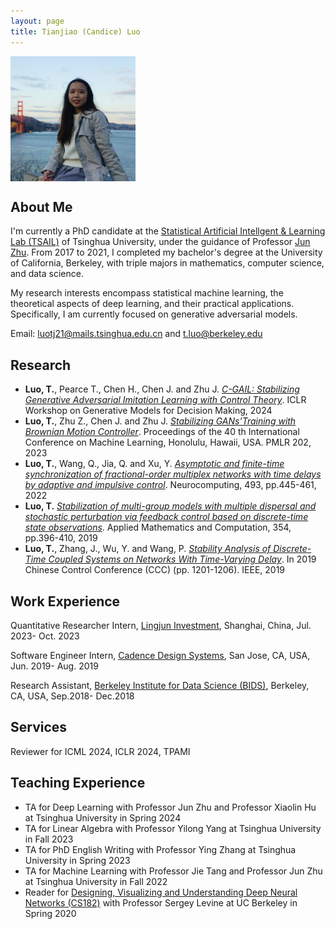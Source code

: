 ```yaml
---
layout: page
title: Tianjiao (Candice) Luo
---
```


<img align="middle" width="200" height="200" src="photo.jpg">

## About Me
I'm currently a PhD candidate at the [Statistical Artificial Intellgent & Learning Lab (TSAIL)](https://ml.cs.tsinghua.edu.cn/) of Tsinghua University, under the guidance of Professor  [Jun Zhu](https://ml.cs.tsinghua.edu.cn/~jun/index.shtml). From 2017 to 2021, I completed my bachelor's degree at the University of California, Berkeley, with triple majors in mathematics, computer science, and data science.

My research interests encompass statistical machine learning, the theoretical aspects of deep learning, and their practical applications. Specifically, I am currently focused on generative adversarial models.

Email: luotj21@mails.tsinghua.edu.cn and t.luo@berkeley.edu

## Research
- **Luo, T.**, Pearce T., Chen H., Chen J. and Zhu J. [*C-GAIL: Stabilizing Generative Adversarial Imitation Learning with Control Theory*](https://arxiv.org/abs/2402.16349). ICLR Workshop on Generative Models for Decision Making, 2024
- **Luo, T.**, Zhu Z., Chen J. and Zhu J. [*Stabilizing GANs’Training with Brownian Motion Controller*](https://proceedings.mlr.press/v202/luo23g/luo23g.pdf). Proceedings of the 40
th International Conference on Machine Learning, Honolulu, Hawaii, USA. PMLR 202, 2023
- **Luo, T.**, Wang, Q., Jia, Q. and Xu, Y. [*Asymptotic and finite-time synchronization of fractional-order multiplex networks with time delays by adaptive and impulsive control*](https://www.sciencedirect.com/science/article/abs/pii/S0925231221019445). Neurocomputing, 493, pp.445-461, 2022
- **Luo, T.** [*Stabilization of multi-group models with multiple dispersal and stochastic perturbation via feedback control based on discrete-time state observations*](https://www.sciencedirect.com/science/article/abs/pii/S0096300319300670). Applied Mathematics and Computation, 354, pp.396-410, 2019
- **Luo, T.**, Zhang, J., Wu, Y. and Wang, P. [*Stability Analysis of Discrete-Time Coupled Systems on Networks With Time-Varying Delay*](https://ieeexplore.ieee.org/document/8865586). In 2019 Chinese Control Conference (CCC) (pp. 1201-1206). IEEE, 2019

## Work Experience 
Quantitative Researcher Intern, [Lingjun Investment](https://www.lingjuninvest.com/?lang=en-us), Shanghai, China, Jul. 2023- Oct. 2023

Software Engineer Intern, [Cadence Design Systems](https://www.cadence.com/en_US/home.html), San Jose, CA, USA, Jun. 2019- Aug. 2019

Research Assistant, [Berkeley Institute for Data Science (BIDS)](https://bids.berkeley.edu/), Berkeley, CA, USA, Sep.2018- Dec.2018

## Services
Reviewer for ICML 2024, ICLR 2024, TPAMI

## Teaching Experience 
- TA for Deep Learning with Professor Jun Zhu and Professor Xiaolin Hu at Tsinghua University in Spring 2024
- TA for Linear Algebra with Professor Yilong Yang at Tsinghua University in Fall 2023
- TA for PhD English Writing with Professor Ying Zhang at Tsinghua University in Spring 2023
- TA for Machine Learning with Professor Jie Tang and Professor Jun Zhu at Tsinghua University in Fall 2022
- Reader for [Designing, Visualizing and Understanding Deep Neural Networks (CS182)](https://cs182sp21.github.io/) with Professor Sergey Levine at UC Berkeley in Spring 2020
  
  
